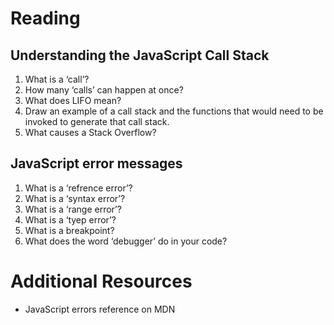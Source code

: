 # Reading
## Understanding the JavaScript Call Stack
1. What is a ‘call’?
2. How many ‘calls’ can happen at once?
3. What does LIFO mean?
4. Draw an example of a call stack and the functions that would need to be invoked to generate that call stack.
5. What causes a Stack Overflow?

## JavaScript error messages
1. What is a ‘refrence error’?
2. What is a ‘syntax error’?
3. What is a ‘range error’?
4. What is a ‘tyep error’?
5. What is a breakpoint?
6. What does the word ‘debugger’ do in your code?

# Additional Resources
- JavaScript errors reference on MDN
